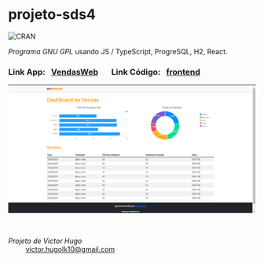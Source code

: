 # projeto-sds4

![CRAN](https://img.shields.io/badge/%20LICENSE%20-GPL%203-blue.svg?style=for-the-badge)

*Programa GNU GPL* usando  JS / TypeScript, ProgreSQL, H2, React.  

### Link App: &nbsp; [VendasWeb](https://dsvendas-victorhugo.netlify.app/) &nbsp;  &nbsp;  &nbsp; Link Código: &nbsp; [frontend](https://github.com/victorhugo9/projeto-sds4/tree/main/frontend) &nbsp;  &nbsp;  &nbsp; 

![TelaInicial](img/frontend.png)

<br/>

*Projeto de Victor Hugo*
<br/>
&nbsp;&nbsp;&nbsp;&nbsp;&nbsp;&nbsp;&nbsp;&nbsp;&nbsp;[victor.hugolk10@gmail.com](mailto:victor.hugolk10@gmail.com)
